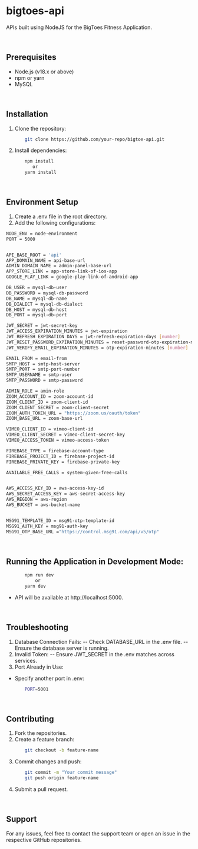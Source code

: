 # bigtoes-api
APIs built using NodeJS for the BigToes Fitness Application.


<br />

## Prerequisites
- Node.js (v18.x or above)
- npm or yarn
- MySQL
  
<br />

  
## Installation
1. Clone the repository:
```bash
       git clone https://github.com/your-repo/bigtoe-api.git
```

2. Install dependencies:
```bash
       npm install
          or
       yarn install
```

<br />

## Environment Setup
1. Create a .env file in the root directory.
2. Add the following configurations:
```bash
NODE_ENV = node-environment
PORT = 5000


API_BASE_ROOT = 'api'
APP_DOMAIN_NAME = api-base-url
ADMIN_DOMAIN_NAME = admin-panel-base-url
APP_STORE_LINK = app-store-link-of-ios-app
GOOGLE_PLAY_LINK = google-play-link-of-android-app

DB_USER = mysql-db-user
DB_PASSWORD = mysql-db-password
DB_NAME = mysql-db-name
DB_DIALECT = mysql-db-dialect
DB_HOST = mysql-db-host
DB_PORT = mysql-db-port

JWT_SECRET = jwt-secret-key
JWT_ACCESS_EXPIRATION_MINUTES = jwt-expiration
JWT_REFRESH_EXPIRATION_DAYS = jwt-refresh-expiration-days [number]
JWT_RESET_PASSWORD_EXPIRATION_MINUTES = reset-password-otp-expiration-miutes [number]
JWT_VERIFY_EMAIL_EXPIRATION_MINUTES = otp-expiration-minutes [number]

EMAIL_FROM = email-from
SMTP_HOST = smtp-host-server
SMTP_PORT = smtp-port-number
SMTP_USERNAME = smtp-user
SMTP_PASSWORD = smtp-password

ADMIN_ROLE = amin-role
ZOOM_ACCOUNT_ID = zoom-acoount-id
ZOOM_CLIENT_ID = zoom-client-id
ZOOM_CLIENT_SECRET = zoom-client-secret
ZOOM_AUTH_TOKEN_URL = "https://zoom.us/oauth/token"
ZOOM_BASE_URL = zoom-base-url

VIMEO_CLIENT_ID = vimeo-client-id
VIMEO_CLIENT_SECRET = vimeo-client-secret-key
VIMEO_ACCESS_TOKEN = vimeo-access-token

FIREBASE_TYPE = firebase-account-type
FIREBASE_PROJECT_ID = firebase-project-id
FIREBASE_PRIVATE_KEY = firebase-private-key

AVAILABLE_FREE_CALLS = system-given-free-calls


AWS_ACCESS_KEY_ID = aws-access-key-id
AWS_SECRET_ACCESS_KEY = aws-secret-access-key
AWS_REGION = aws-region
AWS_BUCKET = aws-bucket-name


MSG91_TEMPLATE_ID = msg91-otp-template-id
MSG91_AUTH_KEY = msg91-auth-key
MSG91_OTP_BASE_URL ="https://control.msg91.com/api/v5/otp"

```

<br />

## Running the Application in Development Mode:

```bash
       npm run dev
           or
       yarn dev
```
- API will be available at http://localhost:5000.

  
<br />

## Troubleshooting
1. Database Connection Fails:
-- Check DATABASE_URL in the .env file.
-- Ensure the database server is running.
2. Invalid Token:
-- Ensure JWT_SECRET in the .env matches across services.
3. Port Already in Use:
- Specify another port in .env:
```bash
       PORT=5001
```
<br />

## Contributing
1. Fork the repositories.
2. Create a feature branch:
```bash
       git checkout -b feature-name
```
3. Commit changes and push:
```bash
       git commit -m "Your commit message"
       git push origin feature-name
```
4. Submit a pull request.

   
<br />

## Support
For any issues, feel free to contact the support team or open an issue in the respective GitHub repositories.
